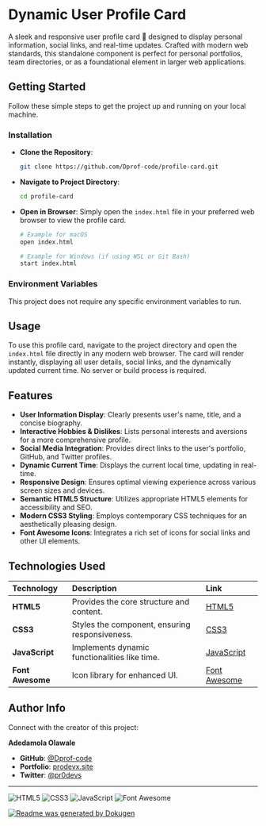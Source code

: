 # Dynamic User Profile Card

A sleek and responsive user profile card 🚀 designed to display personal information, social links, and real-time updates. Crafted with modern web standards, this standalone component is perfect for personal portfolios, team directories, or as a foundational element in larger web applications.

## Getting Started

Follow these simple steps to get the project up and running on your local machine.

### Installation

*   **Clone the Repository**:
    ```bash
    git clone https://github.com/Dprof-code/profile-card.git
    ```
*   **Navigate to Project Directory**:
    ```bash
    cd profile-card
    ```
*   **Open in Browser**:
    Simply open the `index.html` file in your preferred web browser to view the profile card.

    ```bash
    # Example for macOS
    open index.html

    # Example for Windows (if using WSL or Git Bash)
    start index.html
    ```

### Environment Variables

This project does not require any specific environment variables to run.

## Usage

To use this profile card, navigate to the project directory and open the `index.html` file directly in any modern web browser. The card will render instantly, displaying all user details, social links, and the dynamically updated current time. No server or build process is required.

## Features

*   **User Information Display**: Clearly presents user's name, title, and a concise biography.
*   **Interactive Hobbies & Dislikes**: Lists personal interests and aversions for a more comprehensive profile.
*   **Social Media Integration**: Provides direct links to the user's portfolio, GitHub, and Twitter profiles.
*   **Dynamic Current Time**: Displays the current local time, updating in real-time.
*   **Responsive Design**: Ensures optimal viewing experience across various screen sizes and devices.
*   **Semantic HTML5 Structure**: Utilizes appropriate HTML5 elements for accessibility and SEO.
*   **Modern CSS3 Styling**: Employs contemporary CSS techniques for an aesthetically pleasing design.
*   **Font Awesome Icons**: Integrates a rich set of icons for social links and other UI elements.

## Technologies Used

| Technology    | Description                                   | Link                                                 |
| :------------ | :-------------------------------------------- | :--------------------------------------------------- |
| **HTML5**     | Provides the core structure and content.      | [HTML5](https://developer.mozilla.org/en-US/docs/Web/HTML) |
| **CSS3**      | Styles the component, ensuring responsiveness.| [CSS3](https://developer.mozilla.org/en-US/docs/Web/CSS)   |
| **JavaScript**| Implements dynamic functionalities like time. | [JavaScript](https://developer.mozilla.org/en-US/docs/Web/JavaScript) |
| **Font Awesome**| Icon library for enhanced UI.                 | [Font Awesome](https://fontawesome.com/)             |

## Author Info

Connect with the creator of this project:

**Adedamola Olawale**
*   **GitHub**: [@Dprof-code](https://github.com/Dprof-code)
*   **Portfolio**: [prodevx.site](https://prodevx.site)
*   **Twitter**: [@pr0devs](https://x.com/pr0devs)

---

![HTML5](https://img.shields.io/badge/html5-%23E34F26.svg?style=for-the-badge&logo=html5&logoColor=white)
![CSS3](https://img.shields.io/badge/css3-%231572B6.svg?style=for-the-badge&logo=css3&logoColor=white)
![JavaScript](https://img.shields.io/badge/javascript-%23323330.svg?style=for-the-badge&logo=javascript&logoColor=%23F7DF1E)
![Font Awesome](https://img.shields.io/badge/Font%20Awesome-528DD7?style=for-the-badge&logo=font-awesome&logoColor=white)

[![Readme was generated by Dokugen](https://img.shields.io/badge/Readme%20was%20generated%20by-Dokugen-brightgreen)](https://www.npmjs.com/package/dokugen)